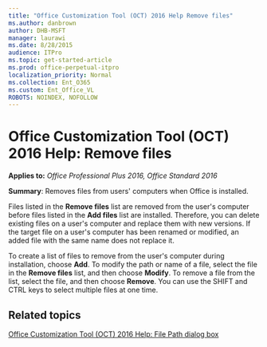 ```yaml
---
title: "Office Customization Tool (OCT) 2016 Help Remove files"
ms.author: danbrown
author: DHB-MSFT
manager: laurawi
ms.date: 8/28/2015
audience: ITPro
ms.topic: get-started-article
ms.prod: office-perpetual-itpro
localization_priority: Normal
ms.collection: Ent_O365
ms.custom: Ent_Office_VL
ROBOTS: NOINDEX, NOFOLLOW
---
```


# Office Customization Tool (OCT) 2016 Help: Remove files

**Applies to:** *Office Professional Plus 2016, Office Standard 2016*

**Summary**: Removes files from users' computers when Office is installed.
  
Files listed in the **Remove files** list are removed from the user's computer before files listed in the **Add files** list are installed. Therefore, you can delete existing files on a user's computer and replace them with new versions. If the target file on a user's computer has been renamed or modified, an added file with the same name does not replace it. 
  
To create a list of files to remove from the user's computer during installation, choose **Add**. To modify the path or name of a file, select the file in the **Remove files** list, and then choose **Modify**. To remove a file from the list, select the file, and then choose **Remove**. You can use the SHIFT and CTRL keys to select multiple files at one time.
  
## Related topics
[Office Customization Tool (OCT) 2016 Help: File Path dialog box](oct-2016-help-file-path-dialog-box.md)

